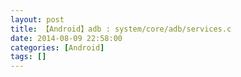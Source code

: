 ```yaml
---
layout: post
title: 【Android】adb : system/core/adb/services.c
date: 2014-08-09 22:58:00
categories: [Android]
tags: []
---
```

        